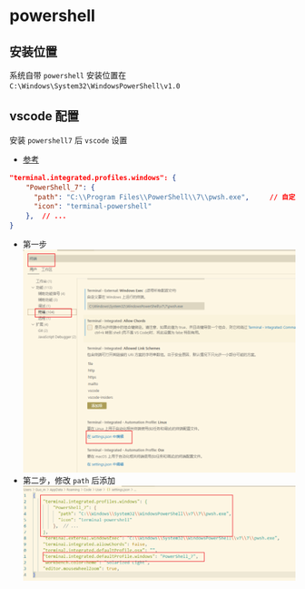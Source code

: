 # powershell

## 安装位置

系统自带 `powershell` 安装位置在 `C:\Windows\System32\WindowsPowerShell\v1.0`

## vscode 配置

安装 `powershell7` 后 `vscode` 设置

- [参考](https://stackoverflow.com/questions/73845252/new-way-to-specify-powershell-7-in-visual-studio-code/77971795#77971795)

``` json
"terminal.integrated.profiles.windows": {
    "PowerShell_7": {
      "path": "C:\\Program Files\\PowerShell\\7\\pwsh.exe",     // 自定义安装的位置
      "icon": "terminal-powershell"
    },  // ...
}

```

- 第一步 
![1](./assets/1.png)
- 第二步，修改 `path` 后添加
![1](./assets/2.png)